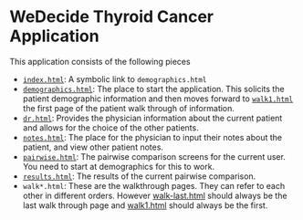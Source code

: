 # WeDecide Thyroid Cancer Application

This application consists of the following pieces

* [`index.html`](index.html): A symbolic link to `demographics.html`
* [`demographics.html`](demographics.html): The place to start the application.  This solicits the patient demographic information and then moves forward to [`walk1.html`](walk1.html) the first page of the patient walk through of information.
* [`dr.html`](dr.html): Provides the physician information about the current patient and allows for the choice of the other patients.
* [`notes.html`](notes.html): The place for the physician to input their notes about the patient, and view other patient notes.
* [`pairwise.html`](pairwise.html): The pairwise comparison screens for the current user.  You need to start at demographics for this to work.
* [`results.html`](results.html): The results of the current pairwise comparison.
* `walk*.html`: These are the walkthrough pages.  They can refer to each other in different orders.  However [walk-last.html](walk-last.html) should always be the last walk through page and [walk1.html](walk1.html) should always be the first.
